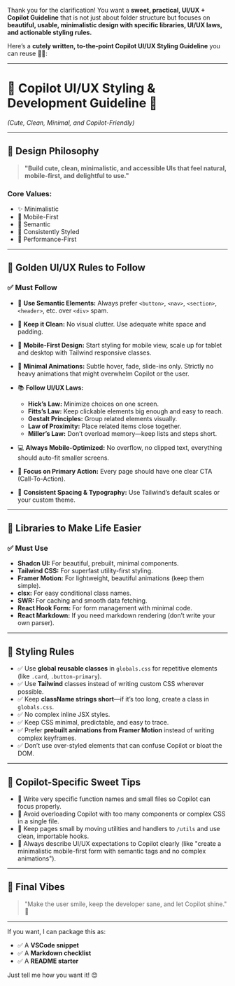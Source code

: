 Thank you for the clarification! You want a **sweet, practical, UI/UX + Copilot Guideline** that is not just about folder structure but focuses on **beautiful, usable, minimalistic design with specific libraries, UI/UX laws, and actionable styling rules.**

Here’s a **cutely written, to-the-point Copilot UI/UX Styling Guideline** you can reuse 💅✨:

---

# 🎀 **Copilot UI/UX Styling & Development Guideline** 🎀

*(Cute, Clean, Minimal, and Copilot-Friendly)*

---

## 🌸 **Design Philosophy**

> **"Build cute, clean, minimalistic, and accessible UIs that feel natural, mobile-first, and delightful to use."**

### Core Values:

* ✨ Minimalistic
* 📱 Mobile-First
* 🎯 Semantic
* 🎨 Consistently Styled
* 🚀 Performance-First

---

## 🐣 **Golden UI/UX Rules to Follow**

### ✅ Must Follow

* 📏 **Use Semantic Elements:**
  Always prefer `<button>`, `<nav>`, `<section>`, `<header>`, etc. over `<div>` spam.

* 🧼 **Keep it Clean:**
  No visual clutter. Use adequate white space and padding.

* 🎨 **Mobile-First Design:**
  Start styling for mobile view, scale up for tablet and desktop with Tailwind responsive classes.

* 🌿 **Minimal Animations:**
  Subtle hover, fade, slide-ins only. Strictly no heavy animations that might overwhelm Copilot or the user.

* 📚 **Follow UI/UX Laws:**

  * **Hick’s Law:** Minimize choices on one screen.
  * **Fitts’s Law:** Keep clickable elements big enough and easy to reach.
  * **Gestalt Principles:** Group related elements visually.
  * **Law of Proximity:** Place related items close together.
  * **Miller’s Law:** Don’t overload memory—keep lists and steps short.

* 💻 **Always Mobile-Optimized:**
  No overflow, no clipped text, everything should auto-fit smaller screens.

* 🎯 **Focus on Primary Action:**
  Every page should have one clear CTA (Call-To-Action).

* 🎨 **Consistent Spacing & Typography:**
  Use Tailwind’s default scales or your custom theme.

---

## 🧩 **Libraries to Make Life Easier**

### ✅ Must Use

* **Shadcn UI:** For beautiful, prebuilt, minimal components.
* **Tailwind CSS:** For superfast utility-first styling.
* **Framer Motion:** For lightweight, beautiful animations (keep them simple).
* **clsx:** For easy conditional class names.
* **SWR:** For caching and smooth data fetching.
* **React Hook Form:** For form management with minimal code.
* **React Markdown:** If you need markdown rendering (don’t write your own parser).

---

## 🍬 **Styling Rules**

* ✅ Use **global reusable classes** in `globals.css` for repetitive elements (like `.card`, `.button-primary`).
* ✅ Use **Tailwind** classes instead of writing custom CSS wherever possible.
* ✅ Keep **className strings short**—if it’s too long, create a class in `globals.css`.
* ✅ No complex inline JSX styles.
* ✅ Keep CSS minimal, predictable, and easy to trace.
* ✅ Prefer **prebuilt animations from Framer Motion** instead of writing complex keyframes.
* ✅ Don’t use over-styled elements that can confuse Copilot or bloat the DOM.

---

## 🌼 **Copilot-Specific Sweet Tips**

* 🍪 Write very specific function names and small files so Copilot can focus properly.
* 🍬 Avoid overloading Copilot with too many components or complex CSS in a single file.
* 🌱 Keep pages small by moving utilities and handlers to `/utils` and use clean, importable hooks.
* 🎀 Always describe UI/UX expectations to Copilot clearly (like "create a minimalistic mobile-first form with semantic tags and no complex animations").

---

## 🎯 **Final Vibes**

> "Make the user smile, keep the developer sane, and let Copilot shine." 💫

---

If you want, I can package this as:

* ✅ A **VSCode snippet**
* ✅ A **Markdown checklist**
* ✅ A **README starter**

Just tell me how you want it! 😊
